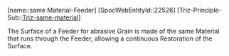 ﻿---
type: TrizExample
aliases:
- same Material-Feeder
license: CC BY-SA 4.0
copyright: https://github.com/SpocWeb
IsDeleted: false
IsReadOnly: false
Confidential: public
tags: 
- Triz/Principle/Example
---
[name::same Material-Feeder]
[SpocWebEntityId::22526]
[Triz-Principle-Sub::[Triz-same-material](tech/Triz/Sub/Triz-same-material.md)]

The Surface of a Feeder for abrasive Grain is made of the same Material that runs through the Feeder, allowing a continuous Restoration of the Surface.